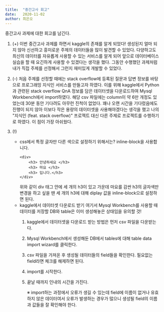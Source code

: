 ```yaml
---
title:  "중간고사 회고"
date:   2020-11-02
author: 최은오
---
```


중간고사 과제에 대한 회고를 남긴다.

1. (+)
    이번 중간고사 과제를 하면서 kaggle의 존재를 알게 되었다! 생성된지 얼마 되지 않아 신선하고 흥미로운 주제의 데이터들을 많이 발견할 수 있었다. 다양하고도 최신의 데이터를 자유롭게 사용할 수 있는 서비스를 알게 되어 앞으로 데이터베이스 실습을 할 때 요긴하게 사용할 수 있겠다는 생각을 했다. 그동안 수행했던 과제처럼 내가 직접 주제를 선정해서 그런지 재미있게 개발할 수 있었다. 

    
2. (-) 
    처음 주제를 선정할 때에는 stack overflow에 등록된 질문과 답변 정보를 바탕으로 프로그래밍 지식인 서비스를 만들고자 하였다. 이를 위해 kaggle에서 Python과 관련된 stack overflow QnA 정보를 담은 데이터셋을 다운로드하여 Mysql Workbench에서 import하였다. 해당 csv 파일에는 column이 약 6만 개정도 있었는데 30분 동안 기다려도 아무런 진척이 없었다. 꽤나 오랜 시간을 기다렸음에도 진행이 되지 않아 이보다 작은 용량의 데이터셋을 사용해야겠다는 생각을 했고 나의 "지식인 (feat. stack overflow)" 프로젝트 대신 다른 주제로 프로젝트를 수행하기로 하였다. 이 점이 가장 아쉬웠다.  

3. (!)
    - css에서 특정 글자만 다른 색으로 설정하기 위해서는? inline-block을 사용합니다.
        ```
        <div>
            <h3> 안녕하세요 </h3>
            <h3> 마요 </h3>
            <h3> 입니다.</h3>
        </div>
        ```
        위와 같이 div 태그 안에 세 개의 h3이 있고 가운데 마요를 감싼 h3의 글자색만 변경을 하고 싶을 땐 세 개의 h3에 대해 diplay 값을 inline-block으로 설정하면 된다. 
    - kaggle에서 데이터셋 다운로드 받기
        여기서 Mysql Workbench를 사용할 때 데이터를 저장할 DB와 table은 이미 생성해놓은 상태임을 유의할 것!
        1. kaggle에서 데이터셋을 다운로드 받는 방법은 먼저 csv 파일을 다운받는다.
        2. Mysql Workbench에서 생성해둔 DB에서 tables에 대해 table data import wizard를 클릭한다.
        3. csv 파일을 가져온 후 생성될 데이터들의 field들을 확인한다. 필요없는 field라면 체크를 해제하면 된다.
        4. import를 시작한다.
        5. 끝날 때까지 인내의 시간을 가진다.  

            ※ import하는 과정에서 오류가 생길 수 있는데 field에 이름이 없거나 유효하지 않은 데이터여서 오류가 발생하는 경우가 많으니 생성될 field의 이름과 값들을 잘 확인해야 한다.